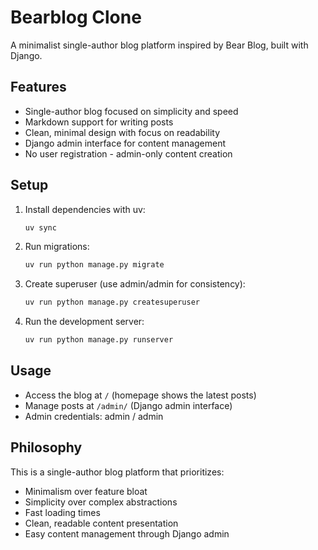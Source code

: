 # Bearblog Clone

A minimalist single-author blog platform inspired by Bear Blog, built with Django.

## Features

- Single-author blog focused on simplicity and speed
- Markdown support for writing posts
- Clean, minimal design with focus on readability
- Django admin interface for content management
- No user registration - admin-only content creation

## Setup

1. Install dependencies with uv:
   ```bash
   uv sync
   ```

2. Run migrations:
   ```bash
   uv run python manage.py migrate
   ```

3. Create superuser (use admin/admin for consistency):
   ```bash
   uv run python manage.py createsuperuser
   ```

4. Run the development server:
   ```bash
   uv run python manage.py runserver
   ```

## Usage

- Access the blog at `/` (homepage shows the latest posts)
- Manage posts at `/admin/` (Django admin interface)
- Admin credentials: admin / admin

## Philosophy

This is a single-author blog platform that prioritizes:
- Minimalism over feature bloat
- Simplicity over complex abstractions
- Fast loading times
- Clean, readable content presentation
- Easy content management through Django admin